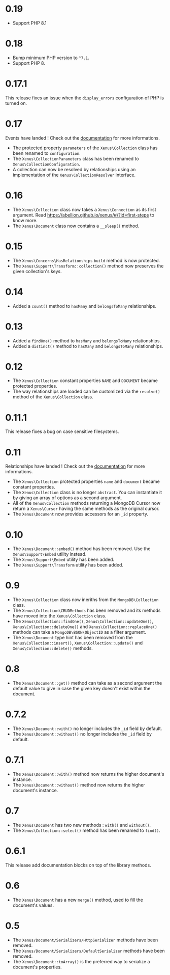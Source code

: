# 0.19

- Support PHP 8.1

# 0.18

- Bump minimum PHP version to `^7.1`.
- Support PHP 8.

# 0.17.1

This release fixes an issue when the `display_errors` configuration of PHP is turned on.

# 0.17

Events have landed ! Check out the [documentation](https://abellion.github.io/xenus/) for more informations.

- The protected property `parameters` of the `Xenus\Collection` class has been renamed to `configuration`.
- The `Xenus\CollectionParameters` class has been renamed to `Xenus\CollectionConfiguration`.
- A collection can now be resolved by relationships using an implementation of the `Xenus\CollectionResolver` interface.

# 0.16

- The `Xenus\Collection` class now takes a `Xenus\Connection` as its first argument. Read https://abellion.github.io/xenus/#/?id=first-steps to know more.
- The `Xenus\Document` class now contains a `__sleep()` method.

# 0.15

- The `Xenus\Concerns\HasRelationships` `build` method is now protected.
- The `Xenus\Support\Transform::collection()` method now preserves the given collection's keys.

# 0.14

- Added a `count()` method to `hasMany` and `belongsToMany` relationships.

# 0.13

- Added a `findOne()` method to `hasMany` and `belongsToMany` relationships.
- Added a `distinct()` method to `hasMany` and `belongsToMany` relationships.

# 0.12

- The `Xenus\Collection` constant properties `NAME` and `DOCUMENT` became protected properties.
- The way relationships are loaded can be customized via the `resolve()` method of the `Xenus\Collection` class.

# 0.11.1

This release fixes a bug on case sensitive filesystems.

# 0.11

Relationships have landed ! Check out the [documentation](https://abellion.github.io/xenus/) for more informations.

- The `Xenus\Collection` protected properties `name` and `document` became constant properties.
- The `Xenus\Collection` class is no longer `abstract`. You can instantiate it by giving an array of options as a second argument.
- All of the `Xenus\Collection` methods returning a MongoDB Cursor now return a `Xenus\Cursor` having the same methods as the original cursor.
- The `Xenus\Document` now provides accessors for an `_id` property.

# 0.10

- The `Xenus\Document::embed()` method has been removed. Use the `Xenus\Support\Embed` utility instead.
- The `Xenus\Support\Embed` utility has been added.
- The `Xenus\Support\Transform` utility has been added.

# 0.9

- The `Xenus\Collection` class now ineriths from the `MongoDB\Collection` class.
- The `Xenus\Collection\CRUDMethods` has been removed and its methods have moved into the `Xenus\Collection` class.
- The `Xenus\Collection::findOne()`, `Xenus\Collection::updateOne()`, `Xenus\Collection::deleteOne()` and `Xenus\Collection::replaceOne()` methods can take a `MongoDB\BSON\ObjectID` as a filter argument.
- The `Xenus\Document` type hint has been removed from the  `Xenus\Collection::insert()`, `Xenus\Collection::update()` and `Xenus\Collection::delete()` methods.

# 0.8

- The `Xenus\Document::get()` method can take as a second argument the default value to give in case the given key doesn't exist within the document.

# 0.7.2

- The `Xenus\Document::with()` no longer includes the `_id` field by default.
- The `Xenus\Document::without()` no longer includes the `_id` field by default.

# 0.7.1

- The `Xenus\Document::with()` method now returns the higher document's instance.
- The `Xenus\Document::without()` method now returns the higher document's instance.

# 0.7

- The `Xenus\Document` has two new methods : `with()` and `without()`.
- The `Xenus\Collection::select()` method has been renamed to `find()`.

# 0.6.1

This release add documentation blocks on top of the library methods.

# 0.6

- The `Xenus\Document` has a new `merge()` method, used to fill the document's values.

# 0.5

- The `Xenus/Document/Serializers/HttpSerializer` methods have been removed.
- The `Xenus/Document/Serializers/DefaultSerializer` methods have been removed.
- The `Xenus\Document::toArray()` is the preferred way to serialize a document's properties.
